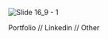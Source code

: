 ![Slide 16_9 - 1](https://github.com/leenrd/leenrd/assets/103997539/d45efafb-94d9-4993-b6ba-b7858cdaa268)


Portfolio   //   Linkedin //   Other
